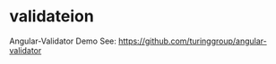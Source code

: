 validateion
===========

Angular-Validator Demo See: https://github.com/turinggroup/angular-validator
